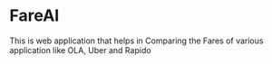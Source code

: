 # FareAI
This is web application that helps in Comparing the Fares of various application like OLA, Uber and Rapido
